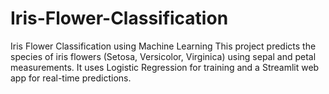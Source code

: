 # Iris-Flower-Classification
Iris Flower Classification using Machine Learning This project predicts the species of iris flowers (Setosa, Versicolor, Virginica) using sepal and petal measurements. It uses Logistic Regression for training and a Streamlit web app for real-time predictions.
